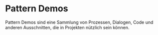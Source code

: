 # Pattern Demos

Pattern Demos sind eine Sammlung von Prozessen, Dialogen, Code und anderen Ausschnitten, die in Projekten nützlich sein können.
